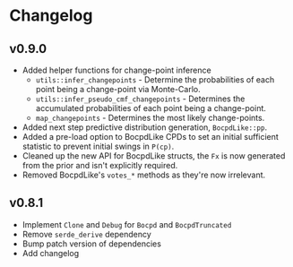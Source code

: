 # Changelog

## v0.9.0
- Added helper functions for change-point inference
    - `utils::infer_changepoints` - Determine the probabilities of each point being a change-point via Monte-Carlo.
    - `utils::infer_pseudo_cmf_changepoints` - Determines the accumulated probabilities of each point being a change-point.
    - `map_changepoints` - Determines the most likely change-points.
- Added next step predictive distribution generation, `BocpdLike::pp`.
- Added a pre-load option to BocpdLike CPDs to set an initial sufficient statistic to prevent initial swings in `P(cp)`.
- Cleaned up the new API for BocpdLike structs, the `Fx` is now generated from the prior and isn't explicitly required.
- Removed BocpdLike's `votes_*` methods as they're now irrelevant.

## v0.8.1
- Implement `Clone` and `Debug` for `Bocpd` and `BocpdTruncated`
- Remove `serde_derive` dependency
- Bump patch version of dependencies
- Add changelog
